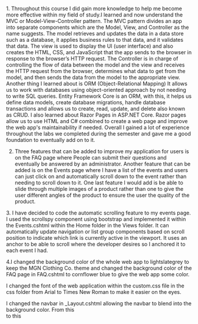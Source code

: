<p>1. Throughout this course I did gain more knowledge to help me become more effective within my field of study.I learned and now understand the MVC or Model-View-Controller pattern. The MVC pattern divides an app into separate components which are the Model, View, and Controller as the name suggests. The model retrieves and updates the data in a data store such as a database, it applies business rules to that data, and it validates that data. The view is used to display the UI (user interface) and also creates the HTML, CSS, and JavaScript that the app sends to the browser in response to the browser’s HTTP request. The Controller is in charge of controlling the flow of data between the model and the view and receives the HTTP request from the browser, determines what data to get from the model, and then sends the data from the model to the appropriate view. Another thing I learned about is ORM (Object-Relational Mapping) It allows us to work with databases using object-oriented approach by not needing to write SQL queries. Entity Framework Core is an ORM, with this, it helps us define data models, create database migrations, handle database transactions and allows us to create, read, update, and delete also known as CRUD. I also learned about Razor Pages in ASP.NET Core. Razor pages allow us to use HTML and C# combined to create a web page and improve the web app's maintainability if needed. Overall I gained a lot of experience throughout the labs we completed during the semester and gave me a good foundation to eventually add on to it.</p>

2. Three features that can be added to improve my application for users is on the FAQ page where People can submit their questions and eventually be answered by an administrator. Another feature that can be added is on the Events page where I have a list of the events and users can just click on and automatically scroll down to the event rather than needing to scroll down to it. One last feature I would add is be able to slide through multiple images of a product rather than one to give the user different angles of the product to ensure the user the quality of the product.
<p>3. I have decided to code the automatic scrolling feature to my events page. I used the scrollspy component using bootstrap and implemented it within the Events.cshtml within the Home folder in the Views folder. It can automatically update navigation or list group components based on scroll position to indicate which link is currently active in the viewport. It uses an anchor to be able to scroll where the developer desires so I anchored it to each event I had.</p>

4.I changed the background color of the whole web app to lightslategrey to keep the MGN Clothing Co. theme and changed the background color of the FAQ page in FAQ.cshtml to cornflower blue to give the web app some color.
<p>I changed the font of the web application within the custom.css file in the css folder from Arial to Times New Roman to make it easier on the eyes. </p>
I changed the navbar in _Layout.cshtml allowing the navbar to blend into the background color.
From this
<nav //class="navbar navbar-expand-sm navbar-toggleable-sm navbar-dark bg-secondary border-bottom box-shadow mb-3">
to this
<nav //class="navbar navbar-expand-sm navbar-toggleable-sm navbar-light bg-navbar>



